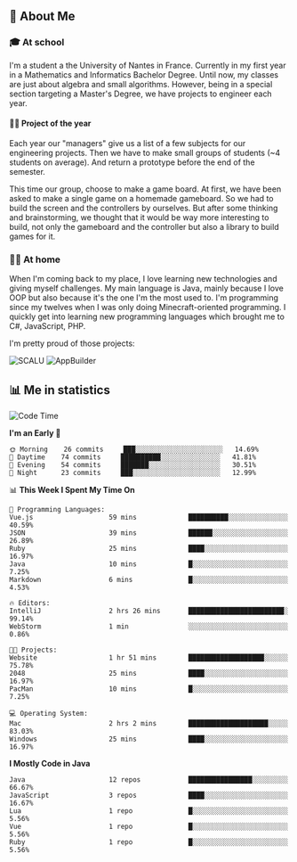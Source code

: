 ## 👀 About Me

### 🎓 At school

I'm a student a the University of Nantes in France. Currently in my first year in a Mathematics and Informatics Bachelor Degree. Until now, my classes are just about algebra and small algorithms. However, being in a special section targeting a Master's Degree, we have projects to engineer each year. 

#### 🔧🔬 Project of the year

Each year our "managers" give us a list of a few subjects for our engineering projects. Then we have to make small groups of students (~4 students on average). And return a prototype before the end of the semester.

This time our group, choose to make a game board. At first, we have been asked to make a single game on a homemade gameboard. So we had to build the screen and the controllers by ourselves. 
But after some thinking and brainstorming, we thought that it would be way more interesting to build, not only the gameboard and the controller but also a library to build games for it.

### 👨‍💻 At home

When I'm coming back to my place, I love learning new technologies and giving myself challenges. My main language is Java, mainly because I love OOP but also because it's the one I'm the most used to. I'm programming since my twelves when I was only doing Minecraft-oriented programming.  I quickly get into learning new programming languages which brought me to C#, JavaScript, PHP. 

I'm pretty proud of those projects:

![SCALU](https://github-readme-stats.vercel.app/api/pin?username=renardfute&repo=SCALU)
![AppBuilder](https://github-readme-stats.vercel.app/api/pin?username=pulsedev2&repo=AppBuilder)

## 📊 Me in statistics
<!--START_SECTION:waka-->
![Code Time](http://img.shields.io/badge/Code%20Time-31%20hrs%2053%20mins-blue)

**I'm an Early 🐤** 

```text
🌞 Morning    26 commits     ███░░░░░░░░░░░░░░░░░░░░░░   14.69% 
🌆 Daytime    74 commits     ██████████░░░░░░░░░░░░░░░   41.81% 
🌃 Evening    54 commits     ███████░░░░░░░░░░░░░░░░░░   30.51% 
🌙 Night      23 commits     ███░░░░░░░░░░░░░░░░░░░░░░   12.99%

```


📊 **This Week I Spent My Time On** 

```text
💬 Programming Languages: 
Vue.js                   59 mins             ██████████░░░░░░░░░░░░░░░   40.59% 
JSON                     39 mins             ██████░░░░░░░░░░░░░░░░░░░   26.89% 
Ruby                     25 mins             ████░░░░░░░░░░░░░░░░░░░░░   16.97% 
Java                     10 mins             █░░░░░░░░░░░░░░░░░░░░░░░░   7.25% 
Markdown                 6 mins              █░░░░░░░░░░░░░░░░░░░░░░░░   4.53%

🔥 Editors: 
IntelliJ                 2 hrs 26 mins       ████████████████████████░   99.14% 
WebStorm                 1 min               ░░░░░░░░░░░░░░░░░░░░░░░░░   0.86%

🐱‍💻 Projects: 
Website                  1 hr 51 mins        ███████████████████░░░░░░   75.78% 
2048                     25 mins             ████░░░░░░░░░░░░░░░░░░░░░   16.97% 
PacMan                   10 mins             █░░░░░░░░░░░░░░░░░░░░░░░░   7.25%

💻 Operating System: 
Mac                      2 hrs 2 mins        ████████████████████░░░░░   83.03% 
Windows                  25 mins             ████░░░░░░░░░░░░░░░░░░░░░   16.97%

```

**I Mostly Code in Java** 

```text
Java                     12 repos            ████████████████░░░░░░░░░   66.67% 
JavaScript               3 repos             ████░░░░░░░░░░░░░░░░░░░░░   16.67% 
Lua                      1 repo              █░░░░░░░░░░░░░░░░░░░░░░░░   5.56% 
Vue                      1 repo              █░░░░░░░░░░░░░░░░░░░░░░░░   5.56% 
Ruby                     1 repo              █░░░░░░░░░░░░░░░░░░░░░░░░   5.56%

```



<!--END_SECTION:waka-->
